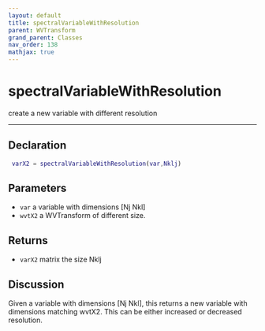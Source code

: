 ```yaml
---
layout: default
title: spectralVariableWithResolution
parent: WVTransform
grand_parent: Classes
nav_order: 138
mathjax: true
---
```


#  spectralVariableWithResolution

create a new variable with different resolution


---

## Declaration
```matlab
 varX2 = spectralVariableWithResolution(var,Nklj)
```
## Parameters
+ `var`  a variable with dimensions [Nj Nkl]
+ `wvtX2`  a WVTransform of different size.

## Returns
+ `varX2`  matrix the size Nklj

## Discussion

  Given a variable with dimensions [Nj Nkl], this returns a new variable
  with dimensions matching wvtX2. This can be either increased or decreased
  resolution.
 
          
